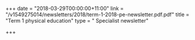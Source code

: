 +++
date = "2018-03-29T00:00:00+11:00"
link = "/v1549275014/newsletters/2018/term-1-2018-pe-newsletter.pdf.pdf"
title = "Term 1 physical education"
type = " Specialist newsletter"

+++
